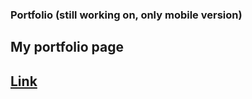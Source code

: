 ### Portfolio (still working on, only mobile version)

## My portfolio page
## [Link](https://agnkos.github.io/portoflio/)